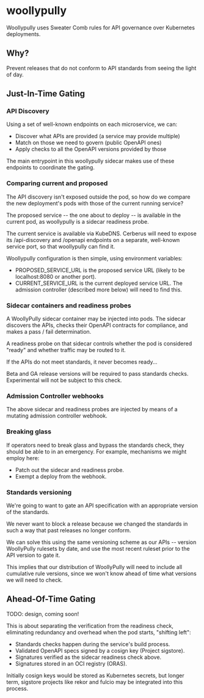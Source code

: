# woollypully

Woollypully uses Sweater Comb rules for API governance over Kubernetes deployments.

## Why?

Prevent releases that do not conform to API standards from seeing the light of day.

## Just-In-Time Gating

### API Discovery

Using a set of well-known endpoints on each microservice, we can:

- Discover what APIs are provided (a service may provide multiple)
- Match on those we need to govern (public OpenAPI ones)
- Apply checks to all the OpenAPI versions provided by those

The main entrypoint in this woollypully sidecar makes use of these endpoints to coordinate the gating.

### Comparing current and proposed

The API discovery isn't exposed outside the pod, so how do we compare the new deployment's pods with those of the current running service?

The proposed service -- the one about to deploy -- is available in the current pod, as woollypully is a sidecar readiness probe.

The current service is available via KubeDNS. Cerberus will need to expose its /api-discovery and /openapi endpoints on a separate, well-known service port, so that woollypully can find it.

Woollypully configuration is then simple, using environment variables:

- PROPOSED_SERVICE_URL is the proposed service URL (likely to be localhost:8080 or another port).
- CURRENT_SERVICE_URL is the current deployed service URL. The admission controller (described more below) will need to find this.

### Sidecar containers and readiness probes

A WoollyPully sidecar container may be injected into pods. The sidecar discovers the APIs, checks their OpenAPI contracts for compliance, and makes a pass / fail determination.

A readiness probe on that sidecar controls whether the pod is considered "ready" and whether traffic may be routed to it.

If the APIs do not meet standards, it never becomes ready...

Beta and GA release versions will be required to pass standards checks. Experimental will not be subject to this check.

### Admission Controller webhooks

The above sidecar and readiness probes are injected by means of a mutating admission controller webhook.

### Breaking glass

If operators need to break glass and bypass the standards check, they should be able to in an emergency. For example, mechanisms we might employ here:

- Patch out the sidecar and readiness probe.
- Exempt a deploy from the webhook.

### Standards versioning

We're going to want to gate an API specification with an appropriate version of the standards.

We never want to block a release because we changed the standards in such a way that past releases no longer conform.

We can solve this using the same versioning scheme as our APIs -- version WoollyPully rulesets by date, and use the most recent ruleset prior to the API version to gate it.

This implies that our distribution of WoollyPully will need to include all cumulative rule versions, since we won't know ahead of time what versions we will need to check.

## Ahead-Of-Time Gating

TODO: design, coming soon!

This is about separating the verification from the readiness check, eliminating redundancy and overhead when the pod starts, "shifting left":

- Standards checks happen during the service's build process.
- Validated OpenAPI specs signed by a cosign key (Project sigstore).
- Signatures verified as the sidecar readiness check above.
- Signatures stored in an OCI registry (ORAS).

Initially cosign keys would be stored as Kubernetes secrets, but longer term, sigstore projects like rekor and fulcio may be integrated into this process.

